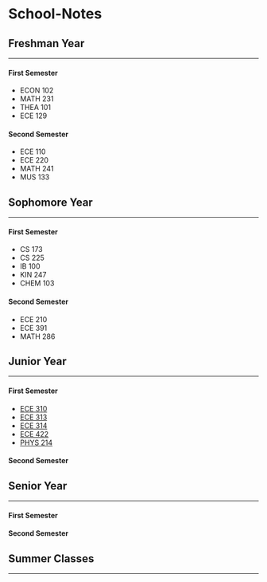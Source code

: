 # School-Notes

## Freshman Year
___
#### First Semester
* ECON 102
* MATH 231
* THEA 101
* ECE 129
#### Second Semester
* ECE 110
* ECE 220
* MATH 241
* MUS 133

## Sophomore Year
___
#### First Semester
* CS 173
* CS 225
* IB 100
* KIN 247
* CHEM 103
#### Second Semester
* ECE 210
* ECE 391
* MATH 286

## Junior Year
___
#### First Semester
* [ECE 310](https://github.com/dzhang54/School-Notes/tree/master/Junior%20Year/ECE%20310)
* [ECE 313](https://github.com/dzhang54/School-Notes/tree/master/ECE%20313)
* [ECE 314](https://github.com/dzhang54/School-Notes/tree/master/ECE%20313)
* [ECE 422](https://github.com/dzhang54/School-Notes/tree/master/ECE%20422)
* [PHYS 214](https://github.com/dzhang54/School-Notes/tree/master/PHYS%20214)
#### Second Semester

## Senior Year
___
#### First Semester
#### Second Semester

## Summer Classes
___

